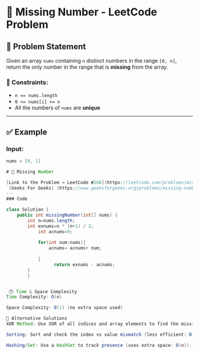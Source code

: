 # 🔢 Missing Number - LeetCode Problem

## 📝 Problem Statement

Given an array `nums` containing `n` distinct numbers in the range `[0, n]`, return the only number in the range that is **missing** from the array.

### 📌 Constraints:
- `n == nums.length`
- `0 <= nums[i] <= n`
- All the numbers of `nums` are **unique**

---

## ✅ Example

### Input:
```java
nums = [0, 1]

# 🔢 Missing Number

[Link to the Problem → LeetCode #268](https://leetcode.com/problems/missing-number/)
 [Geeks For Geeks] (https://www.geeksforgeeks.org/problems/missing-number-in-array1416/1)
---
### Code

class Solution {
    public int missingNumber(int[] nums) {
        int n=nums.length;   
        int exnums=n * (n+1) / 2;
            int acnums=0;
         
            for(int num:nums){
                acnums= acnums+ num;
        
            }                      
                  return exnums - acnums;
        }
        }


 🕒 Time & Space Complexity
Time Complexity: O(n)

Space Complexity: O(1) (no extra space used)

🔁 Alternative Solutions
XOR Method: Use XOR of all indices and array elements to find the missing number.

Sorting: Sort and check the index vs value mismatch (less efficient: O(n log n)).

Hashing/Set: Use a HashSet to track presence (uses extra space: O(n)).

